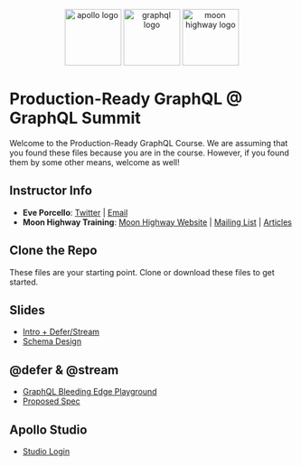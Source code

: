 <p align="center">
<img src="https://cdn.worldvectorlogo.com/logos/apollo-graphql-compact.svg" width="100" alt="apollo logo" />
<img src="https://upload.wikimedia.org/wikipedia/commons/thumb/1/17/GraphQL_Logo.svg/512px-GraphQL_Logo.svg.png" width="100" alt="graphql logo"/>
<img src="https://i.imgur.com/migo24P.png" width="100" alt="moon highway logo"/>
</p>

# Production-Ready GraphQL @ GraphQL Summit

Welcome to the Production-Ready GraphQL Course. We are assuming that you found these files because you are in the course. However, if you found them by some other means, welcome as well!

## Instructor Info

- **Eve Porcello**: [Twitter](https://twitter.com/eveporcello) | [Email](mailto:eve@moonhighway.com)
- **Moon Highway Training**: [Moon Highway Website](https://www.moonhighway.com) | [Mailing List](http://bit.ly/moonhighway) | [Articles](https://www.moonhighway.com/articles)

## Clone the Repo

These files are your starting point. Clone or download these files to get started.

## Slides

- [Intro + Defer/Stream](https://slides.com/moonhighway/production-ready-graphql/)
- [Schema Design](https://slides.com/moonhighway/schema-design-iterations)

## @defer & @stream

- [GraphQL Bleeding Edge Playground](https://github.com/n1ru4l/graphql-bleeding-edge-playground)
- [Proposed Spec](https://github.com/graphql/graphql-spec/pull/742)

## Apollo Studio

- [Studio Login](https://studio.apollographql.com/)
